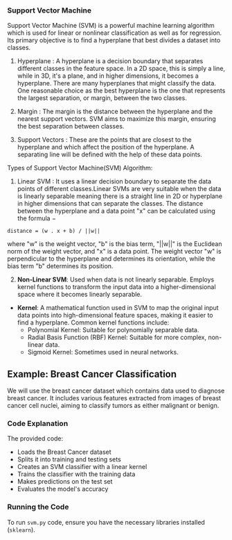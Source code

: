 ### Support Vector Machine

Support Vector Machine (SVM) is a powerful machine learning algorithm which is used for linear or nonlinear classification as well as for regression. Its primary objective is to find a hyperplane that best divides a dataset into classes.

1. Hyperplane : A hyperplane is a decision boundary that separates different classes in the feature space. In a 2D space, this is simply a line, while in 3D, it's a plane, and in higher dimensions, it becomes a hyperplane.
There are many hyperplanes that might classify the data. One reasonable choice as the best hyperplane is the one that represents the largest separation, or margin, between the two classes. 

2. Margin : The margin is the distance between the hyperplane and the nearest support vectors. SVM aims to maximize this margin, ensuring the best separation between classes.

3. Support Vectors : These are the points that are closest to the hyperplane and which affect the position of the hyperplane. A separating line will be defined with the help of these data points.

Types of Support Vector Machine(SVM) Algorithm:
1. Linear SVM : It uses a linear decision boundary to separate the data points of different classes.Linear SVMs are very suitable
when the data is linearly separable meaning there is a straight line in 2D or hyperplane in higher dimensions that can separate the classes.
The distance between the hyperplane and a data point "x" can be calculated using the formula −  
```
distance = (w . x + b) / ||w|| 
```
where "w" is the weight vector, "b" is the bias term, "||w||" is the Euclidean norm of the weight vector, and "x" is a data point. The weight vector "w" is perpendicular to the hyperplane and determines its orientation, while the bias term "b" determines its position.

2. **Non-Linear SVM**: Used when data is not linearly separable. Employs kernel functions to transform the input data into a higher-dimensional space where it becomes linearly separable.
- **Kernel**: A mathematical function used in SVM to map the original input data points into high-dimensional feature spaces, making it easier to find a hyperplane. Common kernel functions include:
  * Polynomial Kernel: Suitable for polynomially separable data.
  * Radial Basis Function (RBF) Kernel: Suitable for more complex, non-linear data.
  * Sigmoid Kernel: Sometimes used in neural networks.

## Example: Breast Cancer Classification

We will use the breast cancer dataset which contains data used to diagnose breast cancer. It includes various features extracted from images of breast cancer cell nuclei, aiming to classify tumors as either malignant or benign.

### Code Explanation

The provided code:
- Loads the Breast Cancer dataset
- Splits it into training and testing sets
- Creates an SVM classifier with a linear kernel
- Trains the classifier with the training data
- Makes predictions on the test set
- Evaluates the model's accuracy

### Running the Code

To run ```svm.py``` code, ensure you have the necessary libraries installed (`sklearn`).
